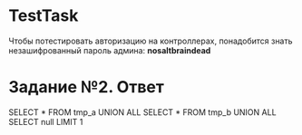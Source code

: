 # TestTask
Чтобы потестировать авторизацию на контроллерах, понадобится знать незашифрованный пароль админа: **nosaltbraindead**

# Задание №2. Ответ

SELECT * FROM tmp_a
UNION ALL
SELECT * FROM tmp_b
UNION ALL
SELECT null
LIMIT 1
